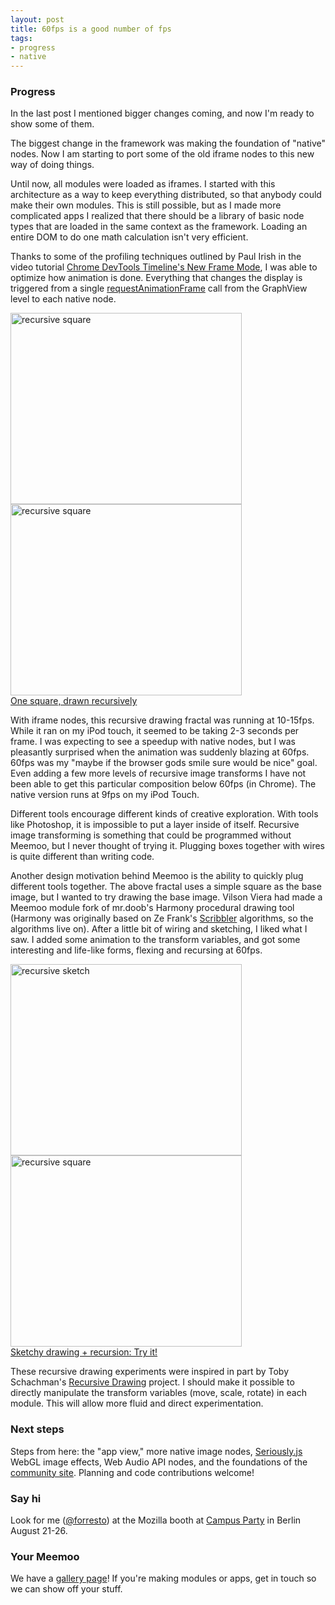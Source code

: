 ```yaml
--- 
layout: post
title: 60fps is a good number of fps
tags: 
- progress
- native
---
```


### Progress

In the last post I mentioned bigger changes coming, and now I'm ready to show some of them.

The biggest change in the framework was making the foundation of "native" nodes. Now I am starting to port some of the old iframe nodes to this new way of doing things.

Until now, all modules were loaded as iframes. I started with this architecture as a way to keep everything distributed, so that anybody could make their own modules. This is still possible, but as I made more complicated apps I realized that there should be a library of basic node types that are loaded in the same context as the framework. Loading an entire DOM to do one math calculation isn't very efficient.

Thanks to some of the profiling techniques outlined by Paul Irish in the video tutorial [Chrome DevTools Timeline's New Frame Mode](http://www.youtube.com/watch?v=Vp524yo0p44), I was able to optimize how animation is done. Everything that changes the display is triggered from a single [requestAnimationFrame](https://developer.mozilla.org/en-US/docs/DOM/window.requestAnimationFrame) call from the GraphView level to each native node. 

<img src="http://meemoo.org/images/recursive-1.jpg" alt="recursive square" width="370" height="306"> <img src="http://meemoo.org/images/recursive-2.jpg" alt="recursive square" width="370" height="306">  
[One square, drawn recursively](http://meemoo.org/iframework/#gist/3124854)

With iframe nodes, this recursive drawing fractal was running at 10-15fps. While it ran on my iPod touch, it seemed to be taking 2-3 seconds per frame. I was expecting to see a speedup with native nodes, but I was pleasantly surprised when the animation was suddenly blazing at 60fps. 60fps was my "maybe if the browser gods smile sure would be nice" goal. Even adding a few more levels of recursive image transforms I have not been able to get this particular composition below 60fps (in Chrome). The native version runs at 9fps on my iPod Touch.

Different tools encourage different kinds of creative exploration. With tools like Photoshop, it is impossible to put a layer inside of itself. Recursive image transforming is something that could be programmed without Meemoo, but I never thought of trying it. Plugging boxes together with wires is quite different than writing code. 

Another design motivation behind Meemoo is the ability to quickly plug different tools together. The above fractal uses a simple square as the base image, but I wanted to try drawing the base image. Vilson Viera had made a Meemoo module fork of mr.doob's Harmony procedural drawing tool (Harmony was originally based on Ze Frank's [Scribbler](http://www.zefrank.com/scribbler/about.html) algorithms, so the algorithms live on). After a little bit of wiring and sketching, I liked what I saw. I added some animation to the transform variables, and got some interesting and life-like forms, flexing and recursing at 60fps.  

<img src="http://meemoo.org/images/recursive-harmony-1.jpg" alt="recursive sketch" width="370" height="306"> <img src="http://meemoo.org/images/recursive-harmony-2.jpg" alt="recursive square" width="370" height="306">  
[Sketchy drawing + recursion: Try it!](http://meemoo.org/iframework/#gist/3338251)

These recursive drawing experiments were inspired in part by Toby Schachman's [Recursive Drawing](http://recursivedrawing.com/) project. I should make it possible to directly manipulate the transform variables (move, scale, rotate) in each module. This will allow more fluid and direct experimentation.

### Next steps

Steps from here: the "app view," more native image nodes, [Seriously.js](http://seriouslyjs.org/) WebGL image effects, Web Audio API nodes, and the foundations of the [community site](https://github.com/meemoo/meemoo-hub/wiki). Planning and code contributions welcome!

### Say hi

Look for me ([@forresto](https://twitter.com/forresto)) at the Mozilla booth at [Campus Party](https://www.campus-party.eu/2012/) in Berlin August 21-26.

### Your Meemoo

We have a [gallery page](http://meemoo.org/hack-our-apps/)! If you're making modules or apps, get in touch so we can show off your stuff.
